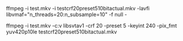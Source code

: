 ffmpeg -i test.mkv -i testcrf20preset510bitactual.mkv -lavfi libvmaf="n_threads=20:n_subsample=10" -f null -



ffmpeg -i test.mkv -c:v libsvtav1 -crf 20 -preset 5 -keyint 240 -pix_fmt yuv420p10le testcrf20preset510bitactual.mkv

